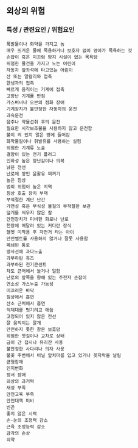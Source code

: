 ## 외상의 위험



### 특성 / 관련요인 / 위험요인

>   

    폭발물이나 화약을 가지고 놈
    매우 뜨거운 물에 목용하거나 보호자 없이 영아가 목욕하는 것
    손잡이 혹은 미끄럼 방지 시설이 없는 목욕탕
    위험한 물건을 가지고 노는 어린이
    자동차 앞좌석에 타고있는 어린이
    산 또는 알칼리와 접촉
    한냉과의 접촉
    빠르게 움직이는 기계에 접촉
    고장난 기계를 만짐
    가스버너나 오븐의 점화 장애
    기계장치가 불안정한 자동차의 운전
    과속운전
    음주나 약물섭취 후의 운전
    필요한 시각보조물을 사용하지 않고 운전함
    불이 켜 있지 않은 방에 들어감
    화학물질이나 휘발유를 사용하는 실험
    위험한 기계류 노출
    결함이 있는 전기 플러그
    인화성 높은 장난감이나 의복
    낡은 전선
    난로에 쌓인 윤활유 찌꺼기
    높은 침상
    범죄 위험이 높은 지역
    침상 호출 장치 부재
    부적절한 계단 난간
    가연성 혹은 부식성 물질의 부적절한 보관
    덮개를 씌우지 않은 칼
    안전장치가 미비한 화로나 난로
    천장에 매달려 있는 커다란 장식
    헬멧 미착용 후 자전거 타는 아이
    안전벨트를 사용하지 않거나 잘못 사용함
    폐쇄된 통로
    방사선에 과다노출
    과부하된 휴즈
    과부하된 전기콘센트
    차도 근처에서 놀거나 일함
    난로의 앞쪽을 향해 있는 주전자 손잡이
    연소성 가스누출 가능성
    미끄러운 바닥
    침상에서 흡연
    산소 근처에서 흡연
    억제대를 벗기려고 애씀
    고정되어 있지 않은 전선
    잘 움직이는 깔개
    안전하지 못한 창문 보호망
    위험한 찻길이나 교차로 상태
    금이 간 접시나 유리잔 사용
    불안정한 사다리나 의자 사용
    불꽃 주변에서 비닐 앞치마를 입고 있거나 옷자락을 날림
    균형장애
    인지변화
    정서 장애
    외상의 과거력
    재정 부족
    안전교육 부족
    안전대책 미비
    빈곤
    좋지 않은 시력
    손-눈의 조정력 감소
    근육 조정능력 감소
    감각의 손상
    쇠약
